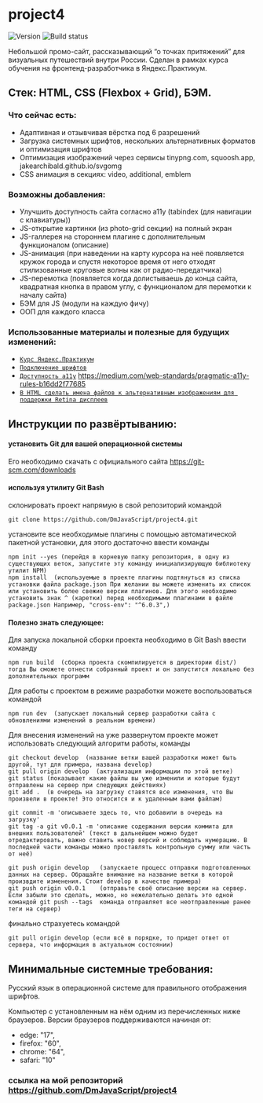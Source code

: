 # project4
![Version][shield-version]
![Build status][shield-build]

Небольшой промо-сайт, рассказывающий “о точках притяжений” для визуальных путешествий внутри России. Сделан в рамках курса обучения на фронтенд-разработчика в Яндекс.Практикум.
## Стек: HTML, CSS (Flexbox + Grid), БЭМ.

### Что сейчас есть:
* Адаптивная и отзывчивая вёрстка под 6 разрешений
* Загрузка системных шрифтов, нескольких альтернативных форматов и оптимизация шрифтов
* Оптимизация изображений через сервисы tinypng.com, squoosh.app, jakearchibald.github.io/svgomg
* CSS анимация в секциях: video, additional, emblem

### Возможны добавления:
* Улучшить доступность сайта согласно a11y (tabindex (для навигации с клавиатуры))
* JS-открытие картинки (из photo-grid секции) на полный экран
* JS-галлерея на стороннем плагине с дополнительным функционалом (описание)
* JS-анимация (при наведении на карту курсора на неё появляется кружок города и спустя некоторое время 	от него отходят стилизованные круговые волны как от радио-передатчика)
* JS-перемотка (появляется когда долистываешь до конца сайта, квадратная кнопка в правом углу, с 	функционалом для перемотки к началу сайта)
* БЭМ для JS (модули на каждую фичу)
* ООП для каждого класса


### Использованные материалы и полезные для будущих изменений:

* [`Курс Яндекс.Практикум`](https://praktikum.yandex.ru/)
* [`Подключение шрифтов`](http://gearmobile.github.io/css/css-font-face/)
* [`Доступность a11y`](udacity.com/course/web-accessibility--ud891) <https://medium.com/web-standards/pragmatic-a11y-rules-b16dd2f77685>
* [`В HTML сделать имена файлов к альтернативным изображениям для поддержки Retina дисплеев`](webdesign.tutsplus.com/ru/tutorials/quick-tip-how-to-use-html5-picture-for-responsive-images--cms-21015)




## Инструкции по развёртыванию:

#### установить Git для вашей операционной системы
Его необходимо скачать с официального сайта <https://git-scm.com/downloads>

#### используя утилиту Git Bash
склонировать проект напрямую в свой репозиторий командой
```shell
git clone https://github.com/DmJavaScript/project4.git
```

установите все необходимые плагины с помощью автоматической пакетной установки,  для этого достаточно ввести команды
```shell
npm init --yes (перейдя в корневую папку репозитория, в одну из существующих веток, запустите эту команду инициализирующую библиотеку утилит NPM)
npm install  (используемые в проекте плагины подтянуться из списка установки файла package.json При желании вы можете изменить их список или установить более свежие версии плагинов. Для этого необходимо установить знак ^ (каретки) перед необходимыми плагинами в файле package.json Например, "cross-env": "^6.0.3",)
```


#### Полезно знать следующее:
Для запуска локальной сборки проекта необходимо в Git Bash ввести команду
```shell
npm run build  (cборка проекта скомпилируется в директории dist/) тогда Вы сможете отнести собранный проект и он запустится локально без дополнительных программ
```

Для работы с проектом в режиме разработки можете воспользоваться командой
```shell
npm run dev  (запускает локальный сервер разработки сайта с обновлениями изменений в реальном времени)
```

Для внесения изменений на уже развернутом проекте может использовать следующий алгоритм работы, команды
```shell
git checkout develop  (название ветки вашей разработки может быть другой, тут для примера, названа develop)
git pull origin develop  (актуализация информации по этой ветке)
git status (показывает какие файлы вы уже изменили и которые будут отправлены на сервер при следующих действиях)
git add .  (в очередь на загрузку ставятся все изменения, что Вы произвели в проекте! Это относится и к удаленным вами файлам)

git commit -m 'описываете здесь то, что добавили в очередь на загрузку'
git tag -a git v0.0.1 -m 'описание содержания версии коммита для внешних пользователей' (текст в дальнейшем можно будет отредактировать, важно ставить новер версий и соблюдать нумерацию. В последней части команды можно проставлять контрольную сумму или часть от неё)

git push origin develop   (запускаете процесс отправки подготовленных данных на сервер. Обращайте внимание на название ветки в которой произвдите изменения. Стоит develop в качестве примера)
git push origin v0.0.1    (отправьте своё описание версии на сервер. Если забыли это сделать, можно, но нежелательно делать это одной командой git push --tags  команда отправляет все неотправленные ранее теги на сервер)
```

финально страхуетесь командой
```shell
git pull origin develop (если всё в порядке, то придет ответ от сервера, что информация в актуальном состоянии)
```





## Минимальные системные требования:

Русский язык в операционной системе для правильного отображения шрифтов.

Компьютер с установленным на нём одним из перечисленных ниже браузеров.
Версии браузеров поддерживаются начиная от:
* edge: "17",
* firefox: "60",
* chrome: "64",
* safari: "10"


[shield-version]: https://img.shields.io/github/v/release/DmJavaScript/project4?style=flat-square
[shield-build]: https://img.shields.io/appveyor/ci/DmJavaScript/project4?style=flat-square
### ссылка на мой репозиторий https://github.com/DmJavaScript/project4
